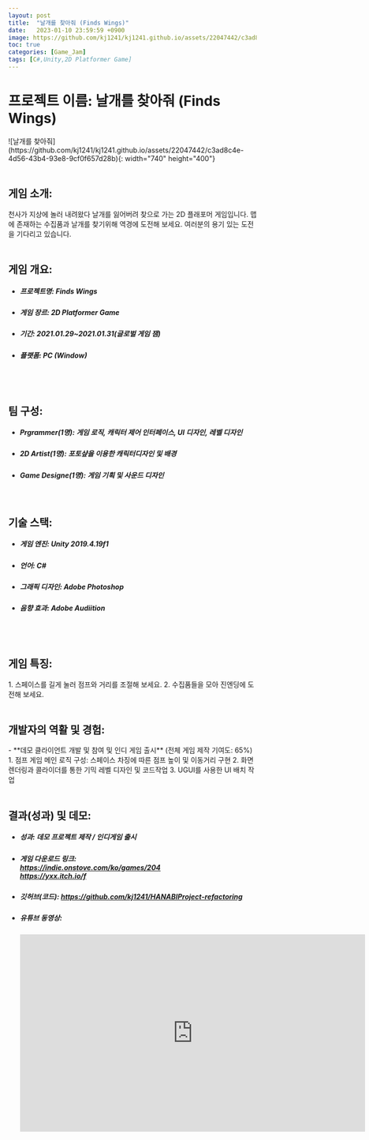 ```yaml
---
layout: post
title:  "날개를 찾아줘 (Finds Wings)"
date:   2023-01-10 23:59:59 +0900
image: https://github.com/kj1241/kj1241.github.io/assets/22047442/c3ad8c4e-4d56-43b4-93e8-9cf0f657d28b
toc: true
categories: [Game_Jam]
tags: [C#,Unity,2D Platformer Game]
---
```


<h1><yellow1_h1>프로젝트 이름: 날개를 찾아줘 (Finds Wings) </yellow1_h1></h1>
![날개를 찾아줘](https://github.com/kj1241/kj1241.github.io/assets/22047442/c3ad8c4e-4d56-43b4-93e8-9cf0f657d28b){: width="740" height="400"}

<br>
<br>
<h2><yellow1_h2> 게임 소개: </yellow1_h2></h2>
천사가 지상에 놀러 내려왔다 날개를 잃어버려 찾으로 가는 2D 플래포머 게임입니다.  
맵에 존재하는 수집품과 날개를 찾기위해 역경에 도전해 보세요.  
여러분의 용기 있는 도전을 기다리고 있습니다.

<br>
<br>
<h2><yellow1_h2> 게임 개요: </yellow1_h2></h2><ul>
<li><h5><yellow1_h5>프로젝트명: </yellow1_h5><span> Finds Wings</span></h5></li>
<li><h5><yellow1_h5>게임 장르: </yellow1_h5><span> 2D Platformer Game</span></h5></li>
<li><h5><yellow1_h5>기간: </yellow1_h5><span> 2021.01.29~2021.01.31(글로벌 게임 잼)</span></h5></li>
<li><h5><yellow1_h5>플랫폼: </yellow1_h5><span> PC (Window)</span></h5></li></ul>

<br>
<br>
<h2><yellow1_h2> 팀 구성: </yellow1_h2></h2><ul> 
<li><h5><yellow1_h5>Prgrammer(1명): </yellow1_h5><span> 게임 로직, 캐릭터 제어 인터페이스, UI 디자인, 레벨 디자인</span></h5></li>
<li><h5><yellow1_h5>2D Artist(1명): </yellow1_h5><span> 포토샾을 이용한 캐릭터디자인 및 배경</span></h5></li>
<li><h5><yellow1_h5>Game Designe(1명): </yellow1_h5><span> 게임 기획 및 사운드 디자인</span></h5></li></ul>

<br>
<h2><yellow1_h2> 기술 스택: </yellow1_h2></h2><ul>
<li><h5><yellow1_h5>게임 엔진: </yellow1_h5><span> Unity 2019.4.19f1</span></h5></li>
<li><h5><yellow1_h5>언어: </yellow1_h5><span> C# </span></h5></li>
<li><h5><yellow1_h5>그래픽 디자인: </yellow1_h5><span>Adobe Photoshop</span></h5></li>
<li><h5><yellow1_h5>음향 효과: </yellow1_h5><span>Adobe Audiition </span></h5></li></ul>

<br>
<br>
<h2 ><yellow1_h2> 게임 특징: </yellow1_h2></h2>
1. 스페이스를 길게 눌러 점프와 거리를 조절해 보세요.
2. 수집품들을 모아 진엔딩에 도전해 보세요.

<br>
<br>
<h2><yellow1_h2> 개발자의 역활 및 경험: </yellow1_h2></h2>
- **데모 클라이언트 개발 및 참여 및 인디 게임 출시** <span><red1_error>(전체 게임 제작 기여도: 65%)</red1_error></span>
    1. 점프 게임 메인 로직 구성:  스페이스 차징에 따른 점프 높이 및 이동거리 구현
    2. 화면 렌더링과 콜라이더를 통한 기믹 레벨 디자인 및 코드작업
    3. UGUI를 사용한 UI 배치 작업

<br>
<br>
<h2><yellow1_h2> 결과(성과) 및 데모: </yellow1_h2></h2>
<ul>
<li><h5><yellow1_h5>성과: </yellow1_h5><span> 데모 프로젝트 제작 / 인디게임 출시 </span></h5></li>
<li><h5><yellow1_h5>게임 다운로드 링크: </yellow1_h5><span>
<a href="https://indie.onstove.com/ko/games/204"><br>https://indie.onstove.com/ko/games/204</a></span>
<a href="https://yxx.itch.io/f "><br>https://yxx.itch.io/f </a></h5></li>

<li><h5><yellow1_h5>깃허브(코드): </yellow1_h5><span> 
<a href="https://github.com/kj1241/FindWings-refactoring">https://github.com/kj1241/HANABIProject-refactoring</a> </span></h5></li>

<li><h5><yellow1_h5>유튜브 동영상: </yellow1_h5></h5> 
<iframe width="700" height="400" src="https://www.youtube.com/embed/1x_Vr8Gaox0" title="Find Wings" frameborder="0" allow="accelerometer; autoplay; clipboard-write; encrypted-media; gyroscope; picture-in-picture; web-share" allowfullscreen></iframe>
</li></ul>


<br>


